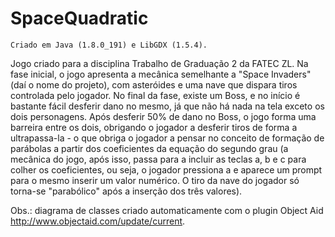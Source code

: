 # SpaceQuadratic
    
    Criado em Java (1.8.0_191) e LibGDX (1.5.4).
    
Jogo criado para a disciplina Trabalho de Graduação 2 da FATEC ZL. Na fase inicial, o jogo 
apresenta a mecânica semelhante a "Space Invaders" (daí o nome do projeto), com asteróides e 
uma nave que dispara tiros controlada pelo jogador. No final da fase, existe um Boss, 
e no início é bastante fácil desferir dano no mesmo, já que não há nada na tela exceto os dois personagens.
Após desferir 50% de dano no Boss, o jogo forma uma barreira entre os dois, obrigando o jogador a desferir
tiros de forma a ultrapassa-la - o que obriga o jogador a pensar no conceito de formação de parábolas 
a partir dos coeficientes da equação do segundo grau (a mecânica do jogo, após isso, passa para a incluir
as teclas a, b e c para colher os coeficientes, ou seja, o jogador pressiona a e aparece um prompt para 
o mesmo inserir um valor numérico. O tiro da nave do jogador só torna-se "parabólico" após a inserção dos
três valores). 
    
Obs.: diagrama de classes criado automaticamente com o plugin Object Aid <http://www.objectaid.com/update/current>.    


